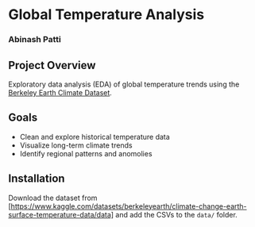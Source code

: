 # Global Temperature Analysis
### Abinash Patti

## Project Overview
Exploratory data analysis (EDA) of global temperature trends using the [Berkeley Earth Climate Dataset](https://www.kaggle.com/datasets/berkeleyearth/climate-change-earth-surface-temperature-data).

## Goals
- Clean and explore historical temperature data
- Visualize long-term climate trends
- Identify regional patterns and anomolies

## Installation

Download the dataset from [https://www.kaggle.com/datasets/berkeleyearth/climate-change-earth-surface-temperature-data/data] and add the CSVs to the `data/` folder.
